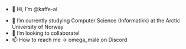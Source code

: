 - 👋 Hi, I’m @kaffe-ai
<!--- - 👀 I’m interested in ... --->
- 🌱 I’m currently studying Computer Science (Informatikk) at the Arctic University of Norway
- 💞️ I’m looking to collaborate!
- 📫 How to reach me -> omega_male on Discord

<!---
kaffe-ai/kaffe-ai is a ✨ special ✨ repository because its `README.md` (this file) appears on your GitHub profile.
You can click the Preview link to take a look at your changes.
--->
